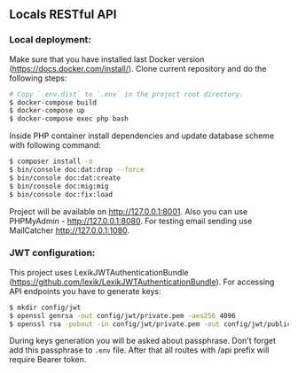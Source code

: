 ## Locals RESTful API

### Local deployment:
Make sure that you have installed last Docker version (https://docs.docker.com/install/). Clone current repository and do the following steps:
```sh
# Copy `.env.dist` to `.env` in the project root directory.
$ docker-compose build
$ docker-compose up
$ docker-compose exec php bash
```
Inside PHP container install dependencies and update database scheme with following command:
```sh
$ composer install -o
$ bin/console doc:dat:drop --force
$ bin/console doc:dat:create
$ bin/console doc:mig:mig
$ bin/console doc:fix:load
```
Project will be available on http://127.0.0.1:8001. Also you can use PHPMyAdmin - http://127.0.0.1:8080. For testing email sending use MailCatcher http://127.0.0.1:1080.

### JWT configuration:
This project uses LexikJWTAuthenticationBundle (https://github.com/lexik/LexikJWTAuthenticationBundle). For accessing API endpoints you have to generate keys:

```sh
$ mkdir config/jwt
$ openssl genrsa -out config/jwt/private.pem -aes256 4096
$ openssl rsa -pubout -in config/jwt/private.pem -out config/jwt/public.pem
```
During keys generation you will be asked about passphrase. Don't forget add this passphrase to `.env` file. After that all routes with /api prefix will require Bearer token.